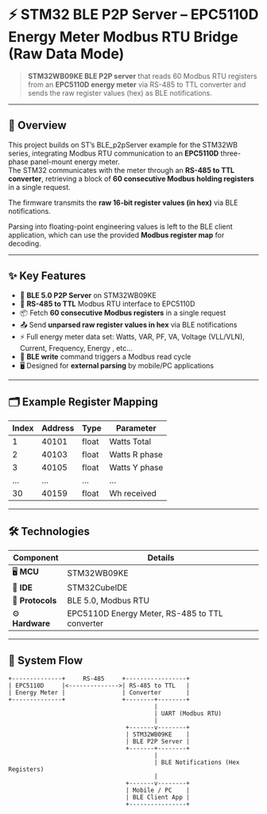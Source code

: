 # ⚡ STM32 BLE P2P Server – EPC5110D Energy Meter Modbus RTU Bridge (Raw Data Mode)

> **STM32WB09KE BLE P2P server** that reads 60 Modbus RTU registers from an **EPC5110D energy meter** via RS-485 to TTL converter and sends the raw register values (hex) as BLE notifications.

---

## 📜 Overview
This project builds on ST’s BLE_p2pServer example for the STM32WB series, integrating Modbus RTU communication to an **EPC5110D** three-phase panel-mount energy meter.  
The STM32 communicates with the meter through an **RS-485 to TTL converter**, retrieving a block of **60 consecutive Modbus holding registers** in a single request.  

The firmware transmits the **raw 16-bit register values (in hex)** via BLE notifications.  

Parsing into floating-point engineering values is left to the BLE client application, which can use the provided **Modbus register map** for decoding.

---

## ✨ Key Features
- 📶 **BLE 5.0 P2P Server** on STM32WB09KE  
- 🔌 **RS-485 to TTL** Modbus RTU interface to EPC5110D  
- 📦 Fetch **60 consecutive Modbus registers** in a single request  
- 📤 Send **unparsed raw register values in hex** via BLE notifications  
- ⚡ Full energy meter data set: Watts, VAR, PF, VA, Voltage (VLL/VLN), Current, Frequency, Energy , etc...
- 📝 **BLE write** command triggers a Modbus read cycle  
- 🖥 Designed for **external parsing** by mobile/PC applications  

---

## 🗂 Example Register Mapping 

| Index | Address | Type  | Parameter         |
|-------|---------|-------|-------------------|
| 1     | 40101   | float | Watts Total       |
| 2     | 40103   | float | Watts R phase     |
| 3     | 40105   | float | Watts Y phase     |
| …     | …       | …     | …                 |
| 30    | 40159   | float | Wh received       |

---

## 🛠 Technologies

| Component | Details |
|-----------|---------|
| 🖥 **MCU** | STM32WB09KE |
| 🧰 **IDE** | STM32CubeIDE |
| 📡 **Protocols** | BLE 5.0, Modbus RTU |
| ⚙ **Hardware** | EPC5110D Energy Meter, RS-485 to TTL converter |

---

## 🔄 System Flow

```plaintext
+--------------+     RS-485     +-----------------+
| EPC5110D     |<-------------->| RS-485 to TTL   |
| Energy Meter |                | Converter       |
+--------------+                +--------+--------+
                                         |
                                         | UART (Modbus RTU)
                                         |
                                 +-------v--------+
                                 | STM32WB09KE    |
                                 | BLE P2P Server |
                                 +-------+--------+
                                         |
                                         | BLE Notifications (Hex Registers)
                                         |
                                 +-------v--------+
                                 | Mobile / PC    |
                                 | BLE Client App |
                                 +----------------+

